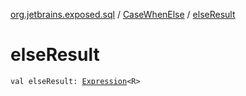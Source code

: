[org.jetbrains.exposed.sql](../index.md) / [CaseWhenElse](index.md) / [elseResult](.)

# elseResult

`val elseResult: `[`Expression`](../-expression/index.md)`<R>`
